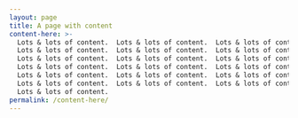 ```yaml
---
layout: page
title: A page with content
content-here: >-
  Lots & lots of content.  Lots & lots of content.  Lots & lots of content. 
  Lots & lots of content.  Lots & lots of content.  Lots & lots of content. 
  Lots & lots of content.  Lots & lots of content.  Lots & lots of content. 
  Lots & lots of content.  Lots & lots of content.  Lots & lots of content. 
  Lots & lots of content.  Lots & lots of content.  Lots & lots of content. 
  Lots & lots of content.  Lots & lots of content.  Lots & lots of content. 
  Lots & lots of content.  
permalink: /content-here/
---
```


